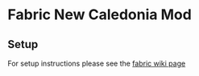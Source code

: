 # Fabric New Caledonia Mod

## Setup

For setup instructions please see the [fabric wiki page](https://fabricmc.net/wiki/tutorial:setup)
